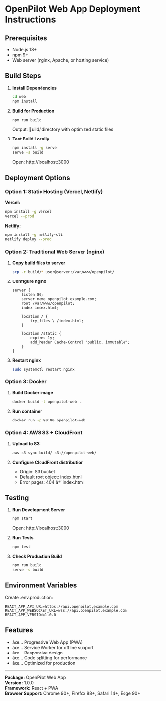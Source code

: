 ﻿# OpenPilot Web App Deployment Instructions

## Prerequisites
- Node.js 18+
- npm 9+
- Web server (nginx, Apache, or hosting service)

## Build Steps

1. **Install Dependencies**
   ```bash
   cd web
   npm install
   ```

2. **Build for Production**
   ```bash
   npm run build
   ```
   Output: uild/ directory with optimized static files

3. **Test Build Locally**
   ```bash
   npm install -g serve
   serve -s build
   ```
   Open: http://localhost:3000

## Deployment Options

### Option 1: Static Hosting (Vercel, Netlify)

**Vercel:**
```bash
npm install -g vercel
vercel --prod
```

**Netlify:**
```bash
npm install -g netlify-cli
netlify deploy --prod
```

### Option 2: Traditional Web Server (nginx)

1. **Copy build files to server**
   ```bash
   scp -r build/* user@server:/var/www/openpilot/
   ```

2. **Configure nginx**
   ```nginx
   server {
       listen 80;
       server_name openpilot.example.com;
       root /var/www/openpilot;
       index index.html;

       location / {
           try_files \ /index.html;
       }

       location /static {
           expires 1y;
           add_header Cache-Control "public, immutable";
       }
   }
   ```

3. **Restart nginx**
   ```bash
   sudo systemctl restart nginx
   ```

### Option 3: Docker

1. **Build Docker image**
   ```bash
   docker build -t openpilot-web .
   ```

2. **Run container**
   ```bash
   docker run -p 80:80 openpilot-web
   ```

### Option 4: AWS S3 + CloudFront

1. **Upload to S3**
   ```bash
   aws s3 sync build/ s3://openpilot-web/
   ```

2. **Configure CloudFront distribution**
   - Origin: S3 bucket
   - Default root object: index.html
   - Error pages: 404 â†’ index.html

## Testing

1. **Run Development Server**
   ```bash
   npm start
   ```
   Open: http://localhost:3000

2. **Run Tests**
   ```bash
   npm test
   ```

3. **Check Production Build**
   ```bash
   npm run build
   serve -s build
   ```

## Environment Variables

Create .env.production:
```
REACT_APP_API_URL=https://api.openpilot.example.com
REACT_APP_WEBSOCKET_URL=wss://api.openpilot.example.com
REACT_APP_VERSION=1.0.0
```

## Features

- âœ… Progressive Web App (PWA)
- âœ… Service Worker for offline support
- âœ… Responsive design
- âœ… Code splitting for performance
- âœ… Optimized for production

---
**Package:** OpenPilot Web App  
**Version:** 1.0.0  
**Framework:** React + PWA  
**Browser Support:** Chrome 90+, Firefox 88+, Safari 14+, Edge 90+
